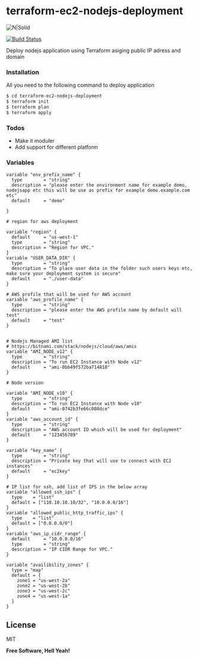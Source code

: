 # terraform-ec2-nodejs-deployment

![N|Solid](https://www.praqma.com/images/stories/logo_large-3e11db19.png)

[![Build Status](https://travis-ci.org/joemccann/dillinger.svg?branch=master)](https://travis-ci.org/joemccann/dillinger)


Deploy nodejs application using Terraform asiging public IP adress and domain







### Installation

All you need to the following command to deploy application

```sh
$ cd terraform-ec2-nodejs-deployment
$ terraform init
$ terraform plan
$ terraform apply
```


### Todos

 - Make it moduler
 - Add support for different platform





### Variables

```
variable "env_prefix_name" {
  type        = "string"
  description = "please enter the environment name for example demo, nodejsapp etc this will be use as prefix for example demo.example.com etc"
  default     = "demo"

}

# region for aws deployment

variable "region" {
  default     = "us-west-1"
  type        = "string"
  description = "Region for VPC."
}
variable "USER_DATA_DIR" {
  type        = "string"
  description = "To place user data in the folder such users keys etc, make sure your deployment system is secure"
  default     = "./user-data"
}

# AWS profile that will be used for AWS account 
variable "aws_profile_name" {
  type        = "string"
  description = "please enter the AWS profile name by default will test"
  default     = "test"
}


# Nodejs Managed AMI list
# https://bitnami.com/stack/nodejs/cloud/aws/amis
variable "AMI_NODE_v12" {
  type        = "string"
  description = "To run EC2 Instance with Node v12"
  default     = "ami-0bb49f572ba714810"
}

# Node version 

variable "AMI_NODE_v10" {
  type        = "string"
  description = "To run EC2 Instance with Node v10"
  default     = "ami-0742b3fe66c008dce"
}
variable "aws_account_id" {
  type        = "string"
  description = "AWS account ID which will be used for deployment"
  default     = "123456789"
}

variable "key_name" {
  type        = "string"
  description = "Private key that will use to connect with EC2 instances"
  default     = "ec2key"
}

# IP list for ssh, add list of IPS in the below array
variable "allowed_ssh_ips" {
  type    = "list"
  default = ["110.10.10.10/32", "10.0.0.0/16"]
}
variable "allowed_public_http_traffic_ips" {
  type    = "list"
  default = ["0.0.0.0/0"]
}
variable "aws_ip_cidr_range" {
  default     = "10.0.0.0/16"
  type        = "string"
  description = "IP CIDR Range for VPC."
}

variable "availibility_zones" {
  type = "map"
  default = {
    zone1 = "us-west-2a"
    zone2 = "us-west-2b"
    zone3 = "us-west-2c"
    zone4 = "us-west-1a"
  }
}
```







License
----

MIT


**Free Software, Hell Yeah!**

[//]: # (These are reference links used in the body of this note and get stripped out when the markdown processor does its job. There is no need to format nicely because it shouldn't be seen. Thanks SO - http://stackoverflow.com/questions/4823468/store-comments-in-markdown-syntax)


   [dill]: <https://github.com/joemccann/dillinger>
   [git-repo-url]: <https://github.com/joemccann/dillinger.git>
   [john gruber]: <http://daringfireball.net>
   [df1]: <http://daringfireball.net/projects/markdown/>
   [markdown-it]: <https://github.com/markdown-it/markdown-it>
   [Ace Editor]: <http://ace.ajax.org>
   [node.js]: <http://nodejs.org>
   [Twitter Bootstrap]: <http://twitter.github.com/bootstrap/>
   [jQuery]: <http://jquery.com>
   [@tjholowaychuk]: <http://twitter.com/tjholowaychuk>
   [express]: <http://expressjs.com>
   [AngularJS]: <http://angularjs.org>
   [Gulp]: <http://gulpjs.com>

   [PlDb]: <https://github.com/joemccann/dillinger/tree/master/plugins/dropbox/README.md>
   [PlGh]: <https://github.com/joemccann/dillinger/tree/master/plugins/github/README.md>
   [PlGd]: <https://github.com/joemccann/dillinger/tree/master/plugins/googledrive/README.md>
   [PlOd]: <https://github.com/joemccann/dillinger/tree/master/plugins/onedrive/README.md>
   [PlMe]: <https://github.com/joemccann/dillinger/tree/master/plugins/medium/README.md>
   [PlGa]: <https://github.com/RahulHP/dillinger/blob/master/plugins/googleanalytics/README.md>
